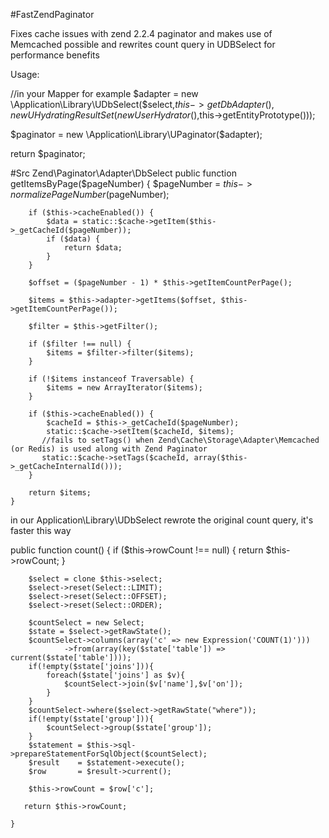 #FastZendPaginator

Fixes cache issues with zend 2.2.4 paginator and makes use of Memcached possible and rewrites count query in UDBSelect for performance benefits

Usage:

//in your Mapper for example
$adapter = new \Application\Library\UDbSelect($select,$this->getDbAdapter(),new UHydratingResultSet(new UserHydrator(),$this->getEntityPrototype()));

$paginator = new \Application\Library\UPaginator($adapter);

return $paginator;


#Src
Zend\Paginator\Adapter\DbSelect 
public function getItemsByPage($pageNumber)
    {
      $pageNumber = $this->normalizePageNumber($pageNumber);

        if ($this->cacheEnabled()) {
            $data = static::$cache->getItem($this->_getCacheId($pageNumber));
            if ($data) {
                return $data;
            }
        }

        $offset = ($pageNumber - 1) * $this->getItemCountPerPage();

        $items = $this->adapter->getItems($offset, $this->getItemCountPerPage());

        $filter = $this->getFilter();

        if ($filter !== null) {
            $items = $filter->filter($items);
        }

        if (!$items instanceof Traversable) {
            $items = new ArrayIterator($items);
        }

        if ($this->cacheEnabled()) {
            $cacheId = $this->_getCacheId($pageNumber);
            static::$cache->setItem($cacheId, $items);
           //fails to setTags() when Zend\Cache\Storage\Adapter\Memcached (or Redis) is used along with Zend Paginator
           static::$cache->setTags($cacheId, array($this->_getCacheInternalId()));
        }

        return $items;
    }


in our Application\Library\UDbSelect rewrote the original count query, it's faster this way

public function count()
    {
        if ($this->rowCount !== null) {
            return $this->rowCount;
        }

        $select = clone $this->select;  
        $select->reset(Select::LIMIT);
        $select->reset(Select::OFFSET);
        $select->reset(Select::ORDER);
        
        $countSelect = new Select;
        $state = $select->getRawState();
        $countSelect->columns(array('c' => new Expression('COUNT(1)')))
                ->from(array(key($state['table']) => current($state['table'])));
        if(!empty($state['joins'])){
            foreach($state['joins'] as $v){
                $countSelect->join($v['name'],$v['on']);
            }
        }
        $countSelect->where($select->getRawState("where"));
        if(!empty($state['group'])){
            $countSelect->group($state['group']);
        }
        $statement = $this->sql->prepareStatementForSqlObject($countSelect);
        $result    = $statement->execute();
        $row       = $result->current();
        
        $this->rowCount = $row['c'];

       return $this->rowCount;
        
    } 


